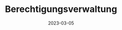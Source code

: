 ---
title: "Berechtigungsverwaltung"
linkTitle: "RBAC"
weight: 300
date: 2023-03-05
description: >
  Vergabe von Berechtigungen über Rollenbasierte Rechteverwaltung
---